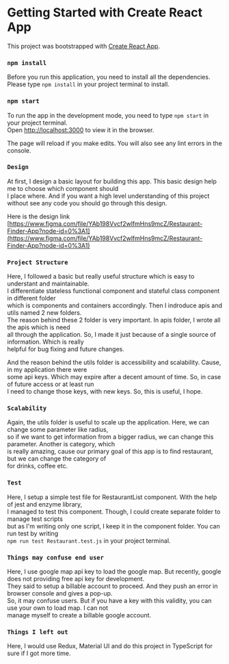 # Getting Started with Create React App

This project was bootstrapped with [Create React App](https://github.com/facebook/create-react-app).

### `npm install`

Before you run this application, you need to install all the dependencies. Please type `npm install`
in your project terminal to install.

### `npm start`

To run the app in the development mode, you need to type `npm start` in your project terminal.\
Open [http://localhost:3000](http://localhost:3000) to view it in the browser.

The page will reload if you make edits. You will also see any lint errors in the console.

### `Design`

At first, I design a basic layout for building this app. This basic design help me to choose which component should\
I place where. And if you want a high level understanding of this project without see any code you should go through this design.

Here is the design link [https://www.figma.com/file/YAb198Vvcf2wlfmHns9mcZ/Restaurant-Finder-App?node-id=0%3A1](https://www.figma.com/file/YAb198Vvcf2wlfmHns9mcZ/Restaurant-Finder-App?node-id=0%3A1)

### `Project Structure`

Here, I followed a basic but really useful structure which is easy to understant and maintainable.\
I differentiate stateless functional component and stateful class component in different folder\
which is components and containers accordingly. Then I indroduce apis and utils named 2 new folders.\
The reason behind these 2 folder is very important. In apis folder, I wrote all the apis which is need\
all through the application. So, I made it just because of a single source of information. Which is really\
helpful for bug fixing and future changes.

And the reason behind the utils folder is accessibility and scalability. Cause, in my application there were\
some api keys. Which may expire after a decent amount of time. So, in case of future access or at least run\
I need to change those keys, with new keys. So, this is useful, I hope.

### `Scalability`

Again, the utils folder is useful to scale up the application. Here, we can change some parameter like radius,\
so if we want to get information from a bigger radius, we can change this parameter. Another is category, which\
is really amazing, cause our primary goal of this app is to find restaurant, but we can change the category of\
for drinks, coffee etc.

### `Test`

Here, I setup a simple test file for RestaurantList component. With the help of jest and enzyme library,\
I managed to test this component. Though, I could create separate folder to manage test scripts\
but as I'm writing only one script, I keep it in the component folder. You can run test by writing\
`npm run test Restaurant.test.js` in your project terminal.

### `Things may confuse end user`

Here, I use google map api key to load the google map. But recently, google does not providing free api key for development.\
They said to setup a billable account to proceed. And they push an error in browser console and gives a pop-up.\
So, it may confuse users. But if you have a key with this validity, you can use your own to load map. I can not\
manage myself to create a billable google account.

### `Things I left out`

Here, I would use Redux, Material UI and do this project in TypeScript for sure if I got more time.
